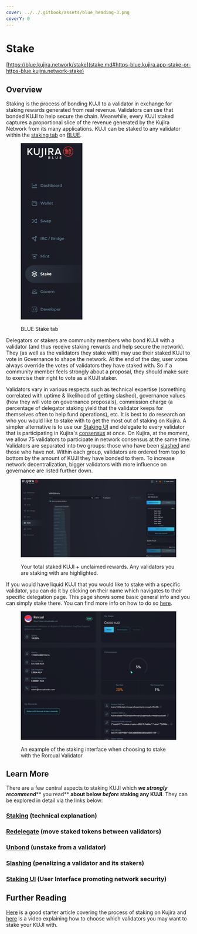 ```yaml
---
cover: ../../.gitbook/assets/blue_heading-3.png
coverY: 0
---
```


# Stake

[https://blue.kujira.network/stake](stake.md#https-blue.kujira.app-stake-or-https-blue.kujira.network-stake)

## Overview

Staking is the process of bonding KUJI to a validator in exchange for staking rewards generated from real revenue. Validators can use that bonded KUJI to help secure the chain. Meanwhile, every KUJI staked captures a proportional slice of the revenue generated by the Kujira Network from its many applications. KUJI can be staked to any validator within the [staking tab](https://blue.kujira.app/stake) on [BLUE](./).

<figure><img src="../../.gitbook/assets/image (125).png" alt="" width="168"><figcaption><p>BLUE Stake tab</p></figcaption></figure>

Delegators or stakers are community members who bond KUJI with a validator (and thus receive staking rewards and help secure the network). They (as well as the validators they stake with) may use their staked KUJI to vote in Governance to shape the network. At the end of the day, user votes always override the votes of validators they have staked with. So if a community member feels strongly about a proposal, they should make sure to exercise their right to vote as a KUJI staker.

Validators vary in various respects such as technical expertise (something correlated with uptime & likelihood of getting slashed), governance values (how they will vote on governance proposals), commission charge (a percentage of delegator staking yield that the validator keeps for themselves often to help fund operations), etc. It is best to do research on who you would like to stake with to get the most out of staking on Kujira. A simpler alternative is to use our [Staking UI](../../governance/staking/staking-ui.md) and delegate to every validator that is participating in Kujira's [consensus](../../governance/staking/#consensus) at once. On Kujira, at the moment, we allow 75 validators to participate in network consensus at the same time. Validators are separated into two groups: those who have been [slashed](../../governance/staking/slashing.md) and those who have not. Within each group, validators are ordered from top to bottom by the amount of KUJI they have bonded to them. To increase network decentralization, bigger validators with more influence on governance are listed further down.

<figure><img src="../../.gitbook/assets/image (123).png" alt=""><figcaption><p>Your total staked KUJI + unclaimed rewards. Any validators you are staking with are highlighted.</p></figcaption></figure>

If you would have liquid KUJI that you would like to stake with a specific validator, you can do it by clicking on their name which navigates to their specific delegation page. This page shows some basic general info and you can simply stake there. You can find more info on how to do so [here](https://docs.kujira.app/dapps-and-infrastructure/blue/product-guides/how-to-stake-kuji).

<figure><img src="../../.gitbook/assets/image (124).png" alt=""><figcaption><p>An example of the staking interface when choosing to stake with the Rorcual Validator</p></figcaption></figure>

## Learn More

There are a few central aspects to staking KUJI which _**we strongly recommend**_** you read** **about below **_**before**_** staking any KUJI**. They can be explored in detail via the links below:

### [Staking](../../governance/staking/) (technical explanation)

### [Redelegate](../../governance/staking/redelegate.md) (move staked tokens between validators)

### [Unbond](../../governance/staking/unbond.md) (unstake from a validator)

### [Slashing](../../governance/staking/slashing.md) (penalizing a validator and its stakers)

### [Staking UI](../../governance/staking/staking-ui.md) (User Interface promoting network security)

## Further Reading

[Here](https://winkhub.app/posts/a-beginners-guide-to-staking-on-kujira) is a good starter article covering the process of staking on Kujira and [here](https://winkhub.app/posts/choose-kujira-validator) is a video explaining how to choose which validators you may want to stake your KUJI with.
